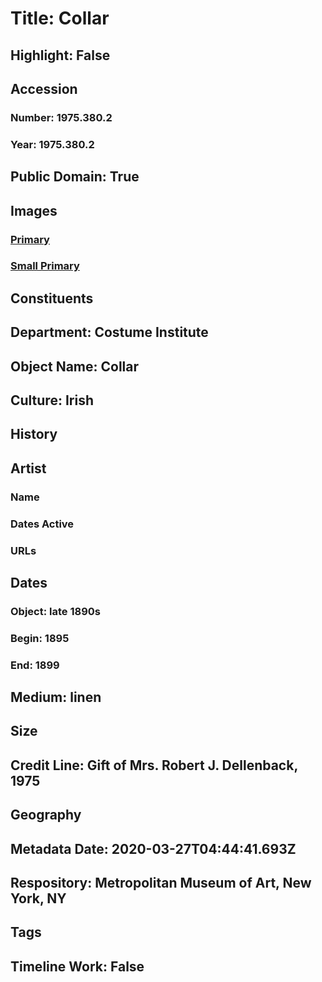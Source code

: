 # Title: Collar
## Highlight: False
## Accession
### Number: 1975.380.2
### Year: 1975.380.2
## Public Domain: True
## Images
### [Primary](https://images.metmuseum.org/CRDImages/ci/original/1975.380.2.jpg)
### [Small Primary](https://images.metmuseum.org/CRDImages/ci/web-large/1975.380.2.jpg)
## Constituents
## Department: Costume Institute
## Object Name: Collar
## Culture: Irish
## History
## Artist
### Name
### Dates Active
### URLs
## Dates
### Object: late 1890s
### Begin: 1895
### End: 1899
## Medium: linen
## Size
## Credit Line: Gift of Mrs. Robert J. Dellenback, 1975
## Geography
## Metadata Date: 2020-03-27T04:44:41.693Z
## Respository: Metropolitan Museum of Art, New York, NY
## Tags
## Timeline Work: False